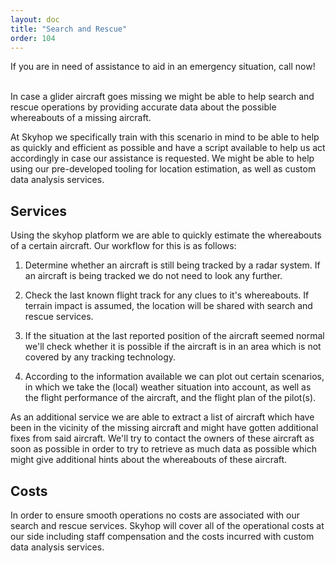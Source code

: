 ```yaml
---
layout: doc
title: "Search and Rescue"
order: 104
---
```


<div class="bg-orange-600 text-white p-4 rounded-lg shadow-md font-medium">
If you are in need of assistance to aid in an emergency situation, call now!    <a
    class="underline text-white font-bold"
    style="color: white !important"
    href="tel:+31613406012"
  >+31613406012</a>
</div>

<p class="font-thin text-lg">In case a glider aircraft goes missing we might be able to help search and rescue operations by providing accurate data about the possible whereabouts of a missing aircraft.</p>

At Skyhop we specifically train with this scenario in mind to be able to help as quickly and efficient as possible and have a script available to help us act accordingly in case our assistance is requested. We might be able to help using our pre-developed tooling for location estimation, as well as custom data analysis services.

## Services
Using the skyhop platform we are able to quickly estimate the whereabouts of a certain aircraft. Our workflow for this is as follows:

1. Determine whether an aircraft is still being tracked by a radar system. If an aircraft is being tracked we do not need to look any further.

2. Check the last known flight track for any clues to it's whereabouts. If terrain impact is assumed, the location will be shared with search and rescue services.

3. If the situation at the last reported position of the aircraft seemed normal we'll check whether it is possible if the aircraft is in an area which is not covered by any tracking technology.

4. According to the information available we can plot out certain scenarios, in which we take the (local) weather situation into account, as well as the flight performance of the aircraft, and the flight plan of the pilot(s).

As an additional service we are able to extract a list of aircraft which have been in the vicinity of the missing aircraft and might have gotten additional fixes from said aircraft. We'll try to contact the owners of these aircraft as soon as possible in order to try to retrieve as much data as possible which might give additional hints about the whereabouts of these aircraft.

## Costs
In order to ensure smooth operations no costs are associated with our search and rescue services. Skyhop will cover all of the operational costs at our side including staff compensation and the costs incurred with custom data analysis services.